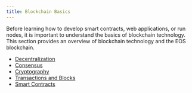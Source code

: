 ```yaml
---
title: Blockchain Basics
---
```


Before learning how to develop smart contracts, web applications, or run nodes, it is important to understand the basics 
of blockchain technology. This section provides an overview of blockchain technology and the EOS blockchain.

* [Decentralization](./10_decentralization.md)
* [Consensus](./20_consensus.md)
* [Cryptography](./30_cryptography.md)
* [Transactions and Blocks](./40_transactions-and-blocks.md)
* [Smart Contracts](./50_smart-contracts.md)
